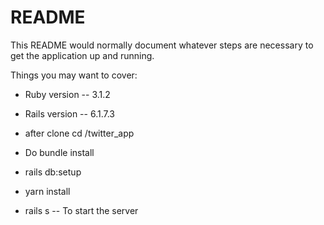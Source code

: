 # README

This README would normally document whatever steps are necessary to get the
application up and running.

Things you may want to cover:

* Ruby version -- 3.1.2

* Rails version -- 6.1.7.3

* after clone cd /twitter_app

* Do bundle install

* rails db:setup

* yarn install

* rails s -- To start the server